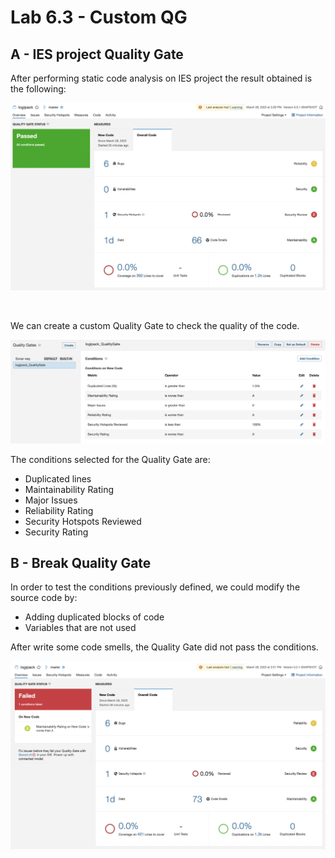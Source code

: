 # Lab 6.3 - Custom QG

## A - IES project Quality Gate

After performing static code analysis on IES project the result obtained is the following:

![Results1](./images/logipack_analysis.png)

<br>

We can create a custom Quality Gate to check the quality of the code.

![Results1](./images/logipack_QualityGate.png)

The conditions selected for the Quality Gate are:

- Duplicated lines
- Maintainability Rating
- Major Issues
- Reliability Rating
- Security Hotspots Reviewed
- Security Rating


## B - Break Quality Gate

In order to test the conditions previously defined, we could modify the source code by:

- Adding duplicated blocks of code
- Variables that are not used

After write some code smells, the Quality Gate did not pass the conditions.

![Results1](./images/logipack_QualityGate_fail.png)

